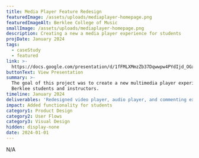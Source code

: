 ```yaml
---
title: Media Player Feature Redesign
featuredImage: /assets/uploads/mediaplayer-homepage.png
featuredImageAlt: Berklee College of Music
smallImage: /assets/uploads/mediaplayer-homepage.png
description: Creating a new a media player experience for students
projDate: January 2024
tags:
  - caseStudy
  - featured
link: >-
  https://docs.google.com/presentation/d/1fFMLXMmzZb37Dqwwpw4PYdIjd_OGx5FmowyMqflZGQI/edit?usp=sharing
buttonText: View Presentation
summary: >-
  The goal of this project was to create a new multimedia player experience for
  Berklee students and instructors.
timeline: January 2024
deliverables: 'Redesigned video player, audio player, and commenting experience'
impact: Added functionality for students
category1: Product Design
category2: User Flows
category3: Visual Design
hidden: display-none
date: 2024-01-01
---
```

N/A
